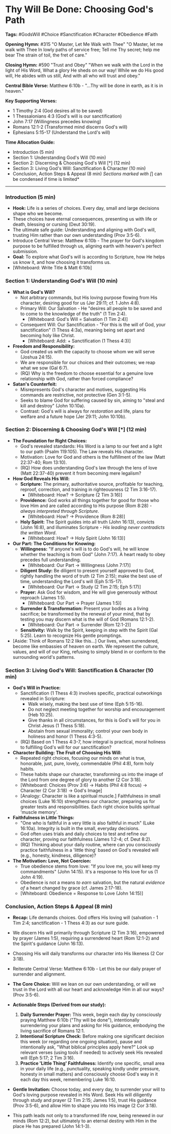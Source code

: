 # Thy Will Be Done: Choosing God's Path

**Tags:** #GodsWill #Choice #Sanctification #Character #Obedience #Faith

**Opening Hymn:** #315 "O Master, Let Me Walk with Thee" "O Master, let me walk
with Thee In lowly paths of service free; Tell me Thy secret; help me bear The
strain of toil, the fret of care."

**Closing Hymn:** #590 "Trust and Obey" "When we walk with the Lord in the light
of His Word, What a glory He sheds on our way! While we do His good will, He
abides with us still, And with all who will trust and obey."

**Central Bible Verse:** Matthew 6:10b - "...Thy will be done in earth, as it is
in heaven."

**Key Supporting Verses:**

- 1 Timothy 2:4 (God desires all to be saved)
- 1 Thessalonians 4:3 (God's will is our sanctification)
- John 7:17 (Willingness precedes knowing)
- Romans 12:1-2 (Transformed mind discerns God's will)
- Ephesians 5:15-17 (Understand the Lord's will)

**Time Allocation Guide:**

- Introduction (5 min)
- Section 1: Understanding God's Will (10 min)
- Section 2: Discerning & Choosing God's Will [*] (12 min)
- Section 3: Living God's Will: Sanctification & Character (10 min)
- Conclusion, Action Steps & Appeal (8 min) _Sections marked with [_] can be
  condensed if time is limited\*

---

### Introduction (5 min)

- **Hook:** Life is a series of choices. Every day, small and large decisions
  shape who we become.
- These choices have eternal consequences, presenting us with life or death,
  blessing or cursing (Deut 30:19).
- The ultimate safe guide: Understanding and aligning with God's will, trusting
  Him rather than our own understanding (Prov 3:5-6).
- Introduce Central Verse: Matthew 6:10b - The prayer for God's kingdom purpose
  to be fulfilled through us, aligning earth with heaven's perfect submission.
- **Goal:** To explore what God's will is according to Scripture, how He helps
  us know it, and how choosing it transforms us.
- [Whiteboard: Write Title & Matt 6:10b]

### Section 1: Understanding God's Will (10 min)

- **What is God's Will?**
  - Not arbitrary commands, but His loving purpose flowing from His character,
    desiring good for us (Jer 29:11; cf. 1 John 4:8).
  - Primary Will: Our Salvation - He "desires all people to be saved and to come
    to the knowledge of the truth" (1 Tim 2:4).
    - [Whiteboard: God's Will = Salvation (1 Tim 2:4)]
  - Consequent Will: Our Sanctification - "For this is the will of God, your
    sanctification" (1 Thess 4:3a), meaning being set apart and becoming holy
    like Christ.
    - [Whiteboard: Add: + Sanctification (1 Thess 4:3)]
- **Freedom and Responsibility:**
  - God created us with the capacity to choose whom we will serve (Joshua
    24:15).
  - We are responsible for our choices and their outcomes; we reap what we sow
    (Gal 6:7).
  - (RQ) Why is the freedom to choose essential for a genuine love relationship
    with God, rather than forced compliance?
- **Satan's Counterfeit:**
  - Misrepresents God's character and motives, suggesting His commands are
    restrictive, not protective (Gen 3:1-5).
  - Seeks to blame God for suffering caused by sin, aiming to "steal and kill
    and destroy" (John 10:10a).
  - Contrast: God's will is always for _restoration_ and life, plans for welfare
    and a future hope (Jer 29:11; John 10:10b).

### Section 2: Discerning & Choosing God's Will [*] (12 min)

- **The Foundation for Right Choices:**
  - God's revealed standards: His Word is a lamp to our feet and a light to our
    path (Psalm 119:105). The Law reveals His character.
  - Motivation: Love for God and others is the fulfillment of the law (Matt
    22:37-40; Rom 13:10).
  - (RQ) How does understanding God's law through the lens of love (Matt
    22:37-40) prevent it from becoming mere legalism?
- **How God Reveals His Will:**
  - **Scripture:** The primary, authoritative source, profitable for teaching,
    reproof, correction, and training in righteousness (2 Tim 3:16-17).
    - [Whiteboard: How? -> Scripture (2 Tim 3:16)]
  - **Providence:** God works all things together for good for those who love
    Him and are called according to His purpose (Rom 8:28) - _always interpreted
    through Scripture_.
    - [Whiteboard: How? -> Providence (Rom 8:28)]
  - **Holy Spirit:** The Spirit guides into all truth (John 16:13), convicts
    (John 16:8), and illuminates Scripture - _His leading never contradicts the
    written Word_.
    - [Whiteboard: How? -> Holy Spirit (John 16:13)]
- **Our Part: The Conditions for Knowing:**
  - **Willingness:** "If anyone's will is to do God's will, he will know whether
    the teaching is from God" (John 7:17). A heart ready to obey precedes full
    understanding.
    - [Whiteboard: Our Part -> Willingness (John 7:17)]
  - **Diligent Study:** Be diligent to present yourself approved to God, rightly
    handling the word of truth (2 Tim 2:15); make the best use of time,
    understanding the Lord's will (Eph 5:15-17).
    - [Whiteboard: Our Part -> Study (2 Tim 2:15; Eph 5:17)]
  - **Prayer:** Ask God for wisdom, and He will give generously without reproach
    (James 1:5).
    - [Whiteboard: Our Part -> Prayer (James 1:5)]
  - **Surrender & Transformation:** Present your bodies as a living sacrifice;
    be transformed by the renewal of your mind, that by testing you may discern
    what is the will of God (Romans 12:1-2).
    - [Whiteboard: Our Part -> Surrender (Rom 12:1-2)]
  - **Sensitivity:** Walk by the Spirit, keeping in step with the Spirit (Gal
    5:25). Learn to recognize His gentle promptings.
- [Aside: Think of Romans 12:2 like this...] Our lives, when surrendered, become
  like embassies of heaven on earth. We represent the culture, values, and will
  of our King, refusing to simply blend in or conform to the surrounding world's
  patterns.

### Section 3: Living God's Will: Sanctification & Character (10 min)

- **God's Will in Practice:**
  - Sanctification (1 Thess 4:3) involves specific, practical outworkings
    revealed in Scripture:
    - Walk wisely, making the best use of time (Eph 5:15-16).
    - Do not neglect meeting together for worship and encouragement (Heb 10:25).
    - Give thanks in all circumstances, for this is God's will for you in Christ
      Jesus (1 Thess 5:18).
    - Abstain from sexual immorality; control your own body in holiness and
      honor (1 Thess 4:3-5).
  - (RQ) Based on 1 Thess 4:3-7, how integral is practical, moral holiness to
    fulfilling God's will for our sanctification?
- **Character Building: The Fruit of Choosing His Will:**
  - Repeated right choices, focusing our minds on what is true, honorable, just,
    pure, lovely, commendable (Phil 4:8), form holy habits.
  - These habits shape our character, transforming us into the image of the Lord
    from one degree of glory to another (2 Cor 3:18).
  - [Whiteboard: Choices (Prov 3:6) -> Habits (Phil 4:8 focus) -> Character (2
    Cor 3:18) -> God's Image]
  - [Analogy: Character is like a spiritual muscle.] Faithfulness in small
    choices (Luke 16:10) strengthens our character, preparing us for greater
    tests and responsibilities. Each right choice builds spiritual 'muscle
    memory'.
- **Faithfulness in Little Things:**
  - "One who is faithful in a very little is also faithful in much" (Luke
    16:10a). Integrity is built in the small, everyday decisions.
  - God often uses trials and daily choices to test and refine our character,
    proving our faithfulness (James 1:2-4; cf. Deut 8:2).
  - (RQ) Thinking about your daily routine, where can you consciously practice
    faithfulness in a 'little thing' based on God's revealed will (e.g.,
    honesty, kindness, diligence)?
- **The Motivation: Love, Not Coercion:**
  - True obedience stems from love: "If you love me, you will keep my
    commandments" (John 14:15). It's a response to His love for us (1 John
    4:19).
  - Obedience is not a means _to earn_ salvation, but the natural _evidence of_
    a heart changed by grace (cf. James 2:17-18).
  - [Whiteboard: Obedience = Response to Love (John 14:15)]

### Conclusion, Action Steps & Appeal (8 min)

- **Recap:** Life demands choices. God offers His loving will (salvation - 1 Tim
  2:4; sanctification - 1 Thess 4:3) as our sure guide.
- We discern His will primarily through Scripture (2 Tim 3:16), empowered by
  prayer (James 1:5), requiring a surrendered heart (Rom 12:1-2) and the
  Spirit's guidance (John 16:13).
- Choosing His will daily transforms our character into His likeness (2 Cor
  3:18).
- Reiterate Central Verse: Matthew 6:10b - Let this be our daily prayer of
  surrender and alignment.
- **The Core Choice:** Will we lean on our own understanding, or will we trust
  in the Lord with all our heart and acknowledge Him in all our ways? (Prov
  3:5-6).

- **Actionable Steps (Derived from our study):**

  1.  **Daily Surrender Prayer:** This week, begin each day by consciously
      praying Matthew 6:10b ("Thy will be done"), intentionally surrendering
      your plans and asking for His guidance, embodying the living sacrifice of
      Romans 12:1.
  2.  **Intentional Scripture Check:** Before making one significant decision
      this week (or regarding one ongoing situation), pause and intentionally
      ask, "What biblical principles apply here?" Look up relevant verses (using
      tools if needed) to actively seek His revealed will (Eph 5:17; 2 Tim
      3:16).
  3.  **Practice 'Little Thing' Faithfulness:** Identify one specific, small
      area in your daily life (e.g., punctuality, speaking kindly under
      pressure, honesty in small matters) and consciously choose God's way in it
      each day this week, remembering Luke 16:10.

- **Gentle Invitation:** Choose today, and every day, to surrender your will to
  God's loving purpose revealed in His Word. Seek His will diligently through
  study and prayer (2 Tim 2:15; James 1:5), trust His guidance (Prov 3:5-6), and
  allow Him to shape you into His image (2 Cor 3:18).
- This path leads not only to a transformed life now, being renewed in our minds
  (Rom 12:2), but ultimately to an eternal destiny with Him in the place He has
  prepared (John 14:1-3).
